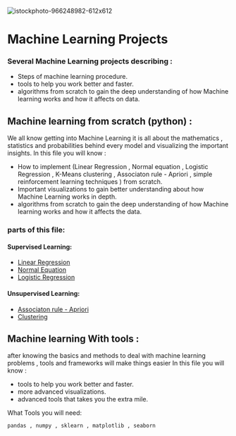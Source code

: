 ![istockphoto-966248982-612x612](https://user-images.githubusercontent.com/59618586/103790076-6a3ab880-5049-11eb-9ed9-10abbda572cf.jpg)

# Machine Learning Projects 


### Several Machine Learning projects describing :

* Steps of machine learning procedure. 
* tools to help you work better and faster.
* algorithms from scratch to gain the deep understanding of how Machine learning works and how it affects on data.


## Machine learning from scratch (python) :

We all know getting into Machine Learning it is all about the mathematics , statistics and probabilities behind every model and visualizing the important insights.
In this file you will know :

* How to implement (Linear Regression , Normal equation , Logistic Regression , K-Means clustering , Associaton rule - Apriori , simple reinforcement learning techniques ) from scratch.
* Important visualizations to gain better understanding about how Machine Learning works in depth.
* algorithms from scratch to gain the deep understanding of how Machine learning works and how it affects the data.

### parts of this file:
#### Supervised Learning:
* [Linear Regression](https://github.com/ahmed13131/Machine-learning./tree/master/Machine%20learning%20from%20Scratch/Supervised%20Learning/Regression/LinearRegression)
* [Normal Equation](https://github.com/ahmed13131/Machine-learning./tree/master/Machine%20learning%20from%20Scratch/Supervised%20Learning/Regression/Normal%20equation)
* [Logistic Regression](https://github.com/ahmed13131/Machinelearning./tree/master/Machine%20learning%20from%20Scratch/Supervised%20Learning/Classification/Logistic%20Regression)
#### Unsupervised Learning:
* [Associaton rule - Apriori](https://github.com/ahmed13131/Machine-learning./tree/master/Machine%20learning%20from%20Scratch/Unsupervised%20Learning/Associaton%20rule%20-%20Apriori)
* [Clustering](https://github.com/ahmed13131/Machine-learning./tree/master/Machine%20learning%20from%20Scratch/Unsupervised%20Learning/Clustering/K%20means%20clustering)

## Machine learning With tools :

after knowing the basics and methods to deal with machine learning problems , tools and frameworks will make things easier
In this file you will know :

* tools to help you work better and faster.
* more advanced visualizations.
* advanced tools that takes you the extra mile.


What Tools you will need: 

```
pandas , numpy , sklearn , matplotlib , seaborn 
```
